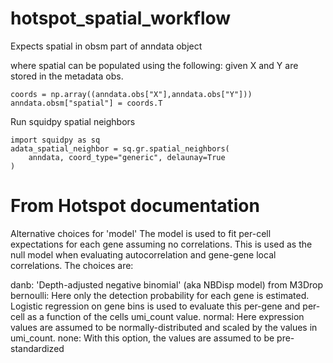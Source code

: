 # hotspot_spatial_workflow
Expects spatial in obsm part of anndata object 

where spatial can be populated using the following: 
given X and Y are stored in the metadata obs. 

``` 
coords = np.array((anndata.obs["X"],anndata.obs["Y"]))
anndata.obsm["spatial"] = coords.T 
``` 

Run squidpy spatial neighbors 

```
import squidpy as sq
adata_spatial_neighbor = sq.gr.spatial_neighbors(
    anndata, coord_type="generic", delaunay=True
)
```

# From Hotspot documentation

Alternative choices for 'model'
The model is used to fit per-cell expectations for each gene assuming no correlations. This is used as the null model when evaluating autocorrelation and gene-gene local correlations. The choices are:

danb: 'Depth-adjusted negative binomial' (aka NBDisp model) from M3Drop
bernoulli: Here only the detection probability for each gene is estimated. Logistic regression on gene bins is used to evaluate this per-gene and per-cell as a function of the cells umi_count value.
normal: Here expression values are assumed to be normally-distributed and scaled by the values in umi_count.
none: With this option, the values are assumed to be pre-standardized 